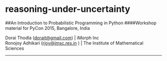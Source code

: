 # reasoning-under-uncertainty

##An Introduction to Probabilistic Programming in Python
####Workshop material for PyCon 2015, Bangalore, India

Dorai Thodla (dorait@gmail.com) | iMorph Inc  
Ronojoy Adhikari (rjoy@imsc.res.in ) | The Institute of Mathematical Sciences

---

